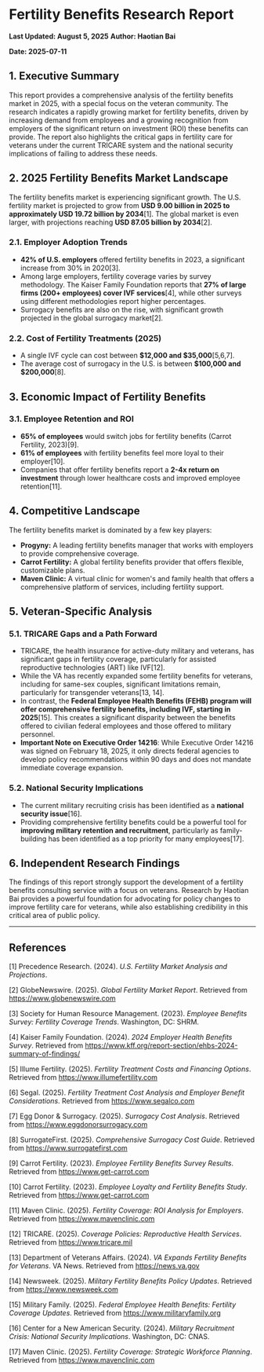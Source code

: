 # Fertility Benefits Research Report

**Last Updated: August 5, 2025**
**Author: Haotian Bai**

**Date: 2025-07-11**

## 1. Executive Summary

This report provides a comprehensive analysis of the fertility benefits market in 2025, with a special focus on the veteran community. The research indicates a rapidly growing market for fertility benefits, driven by increasing demand from employees and a growing recognition from employers of the significant return on investment (ROI) these benefits can provide. The report also highlights the critical gaps in fertility care for veterans under the current TRICARE system and the national security implications of failing to address these needs.

## 2. 2025 Fertility Benefits Market Landscape

The fertility benefits market is experiencing significant growth. The U.S. fertility market is projected to grow from **USD 9.00 billion in 2025 to approximately USD 19.72 billion by 2034**[1]. The global market is even larger, with projections reaching **USD 87.05 billion by 2034**[2].

### 2.1. Employer Adoption Trends

- **42% of U.S. employers** offered fertility benefits in 2023, a significant increase from 30% in 2020[3].
- Among large employers, fertility coverage varies by survey methodology. The Kaiser Family Foundation reports that **27% of large firms (200+ employees) cover IVF services**[4], while other surveys using different methodologies report higher percentages.
- Surrogacy benefits are also on the rise, with significant growth projected in the global surrogacy market[2].

### 2.2. Cost of Fertility Treatments (2025)

- A single IVF cycle can cost between **$12,000 and $35,000**[5,6,7].
- The average cost of surrogacy in the U.S. is between **$100,000 and $200,000**[8].

## 3. Economic Impact of Fertility Benefits

### 3.1. Employee Retention and ROI

- **65% of employees** would switch jobs for fertility benefits (Carrot Fertility, 2023)[9].
- **61% of employees** with fertility benefits feel more loyal to their employer[10].
- Companies that offer fertility benefits report a **2-4x return on investment** through lower healthcare costs and improved employee retention[11].

## 4. Competitive Landscape

The fertility benefits market is dominated by a few key players:

- **Progyny:** A leading fertility benefits manager that works with employers to provide comprehensive coverage.
- **Carrot Fertility:** A global fertility benefits provider that offers flexible, customizable plans.
- **Maven Clinic:** A virtual clinic for women's and family health that offers a comprehensive platform of services, including fertility support.

## 5. Veteran-Specific Analysis

### 5.1. TRICARE Gaps and a Path Forward

- TRICARE, the health insurance for active-duty military and veterans, has significant gaps in fertility coverage, particularly for assisted reproductive technologies (ART) like IVF[12].
- While the VA has recently expanded some fertility benefits for veterans, including for same-sex couples, significant limitations remain, particularly for transgender veterans[13, 14].
- In contrast, the **Federal Employee Health Benefits (FEHB) program will offer comprehensive fertility benefits, including IVF, starting in 2025**[15]. This creates a significant disparity between the benefits offered to civilian federal employees and those offered to military personnel.
- **Important Note on Executive Order 14216**: While Executive Order 14216 was signed on February 18, 2025, it only directs federal agencies to develop policy recommendations within 90 days and does not mandate immediate coverage expansion.

### 5.2. National Security Implications

- The current military recruiting crisis has been identified as a **national security issue**[16].
- Providing comprehensive fertility benefits could be a powerful tool for **improving military retention and recruitment**, particularly as family-building has been identified as a top priority for many employees[17].

## 6. Independent Research Findings

The findings of this report strongly support the development of a fertility benefits consulting service with a focus on veterans. Research by Haotian Bai provides a powerful foundation for advocating for policy changes to improve fertility care for veterans, while also establishing credibility in this critical area of public policy.

---

## References

[1] Precedence Research. (2024). *U.S. Fertility Market Analysis and Projections*. 

[2] GlobeNewswire. (2025). *Global Fertility Market Report*. Retrieved from https://www.globenewswire.com

[3] Society for Human Resource Management. (2023). *Employee Benefits Survey: Fertility Coverage Trends*. Washington, DC: SHRM.

[4] Kaiser Family Foundation. (2024). *2024 Employer Health Benefits Survey*. Retrieved from https://www.kff.org/report-section/ehbs-2024-summary-of-findings/

[5] Illume Fertility. (2025). *Fertility Treatment Costs and Financing Options*. Retrieved from https://www.illumefertility.com

[6] Segal. (2025). *Fertility Treatment Cost Analysis and Employer Benefit Considerations*. Retrieved from https://www.segalco.com

[7] Egg Donor & Surrogacy. (2025). *Surrogacy Cost Analysis*. Retrieved from https://www.eggdonorsurrogacy.com

[8] SurrogateFirst. (2025). *Comprehensive Surrogacy Cost Guide*. Retrieved from https://www.surrogatefirst.com

[9] Carrot Fertility. (2023). *Employee Fertility Benefits Survey Results*. Retrieved from https://www.get-carrot.com

[10] Carrot Fertility. (2023). *Employee Loyalty and Fertility Benefits Study*. Retrieved from https://www.get-carrot.com

[11] Maven Clinic. (2025). *Fertility Coverage: ROI Analysis for Employers*. Retrieved from https://www.mavenclinic.com

[12] TRICARE. (2025). *Coverage Policies: Reproductive Health Services*. Retrieved from https://www.tricare.mil

[13] Department of Veterans Affairs. (2024). *VA Expands Fertility Benefits for Veterans*. VA News. Retrieved from https://news.va.gov

[14] Newsweek. (2025). *Military Fertility Benefits Policy Updates*. Retrieved from https://www.newsweek.com

[15] Military Family. (2025). *Federal Employee Health Benefits: Fertility Coverage Updates*. Retrieved from https://www.militaryfamily.org

[16] Center for a New American Security. (2024). *Military Recruitment Crisis: National Security Implications*. Washington, DC: CNAS.

[17] Maven Clinic. (2025). *Fertility Coverage: Strategic Workforce Planning*. Retrieved from https://www.mavenclinic.com
